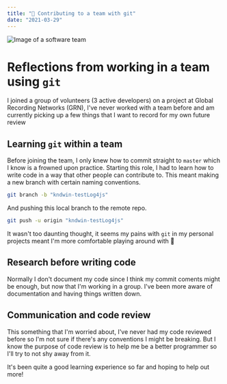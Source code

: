 ```yaml
---
title: "🤝 Contributing to a team with git"
date: "2021-03-29"
---
```


![Image of a software team](https://images.unsplash.com/photo-1589652717521-10c0d092dea9?ixid=MXwxMjA3fDB8MHxwaG90by1wYWdlfHx8fGVufDB8fHw%3D&ixlib=rb-1.2.1&auto=format&fit=crop&w=1500&q=80)

# Reflections from working in a team using `git`
I joined a group of volunteers (3 active developers) on a project at Global Recording Networks (GRN), I've never worked with a team before and am currently picking up a few things that I want to record for my own future review

## Learning `git` within a team
Before joining the team, I only knew how to commit straight to `master` which I know is a frowned upon practice. Starting this role, I had to learn how to write code in a way that other people can contribute to. This meant making a new branch with certain naming conventions. 
```bash
git branch -b "kndwin-testLog4js"
```
And pushing this local branch to the remote repo.
```bash
git push -u origin "kndwin-testLog4js"
```
It wasn't too daunting thought, it seems my pains with `git` in my personal projects meant I'm more comfortable playing around with 🙂

## Research before writing code
Normally I don't document my code since I think my commit coments might be enough, but now that I'm working in a group. I've been more aware of documentation and having things written down.

## Communication and code review
This something that I'm worried about, I've never had my code reviewed before so I'm not sure if there's any conventions I might be breaking. But I know the purpose of code review is to help me be a better programmer so I'll try to not shy away from it.

It's been quite a good learning experience so far and hoping to help out more!
